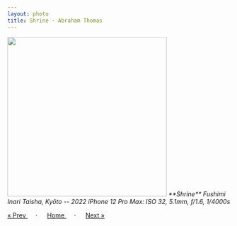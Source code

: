 ```yaml
---
layout: photo
title: Shrine · Abraham Thomas
---
```


<img src="/assets/photos/Shrine.jpg" width="360px" class="photo">

<i>
**Shrine**  
Fushimi Inari Taisha, Kyōto -- 2022  
iPhone 12 Pro Max: ISO 32, 5.1mm, f/1.6, 1/4000s
</i>

<a href="/gallery/grove"> &laquo; Prev </a> &emsp; · &emsp; 
<a href="/gallery"> Home </a> &emsp; · &emsp; 
<a href="/gallery/vermilion"> Next &raquo; </a>
